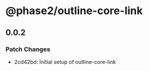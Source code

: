 # @phase2/outline-core-link

## 0.0.2

### Patch Changes

- 2cd42bd: Initial setup of outline-core-link
